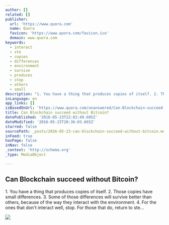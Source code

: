 ```yaml
---
author: []
related: []
publisher:
  url: 'https://www.quora.com'
  name: Quora
  favicon: 'https://www.quora.com/favicon.ico'
  domain: www.quora.com
keywords:
  - interact
  - ste
  - copies
  - differences
  - environment
  - survive
  - produces
  - stop
  - others
  - small
description: "1. You have a thing that produces copies of itself. 2. Those copies have small differences. 3. Some of those differences will survive better than others, because of the way they interact with the environment. 4. For the ones that don't interact well, stop. For those that do, return to ste..."
inLanguage: en
app_links: []
isBasedOnUrl: 'https://www.quora.com/unanswered/Can-Blockchain-succeed-without-Bitcoin'
title: Can Blockchain succeed without Bitcoin?
datePublished: '2016-05-23T22:02:49.605Z'
dateModified: '2016-05-23T20:36:03.665Z'
starred: false
sourcePath: _posts/2016-05-23-can-blockchain-succeed-without-bitcoin.md
inFeed: true
hasPage: false
inNav: false
_context: 'http://schema.org'
_type: MediaObject

---
```

<article style=""><h1>Can Blockchain succeed without Bitcoin?</h1><p>1. You have a thing that produces copies of itself. 2. Those copies have small differences. 3. Some of those differences will survive better than others, because of the way they interact with the environment. 4. For the ones that don't interact well, stop. For those that do, return to ste...</p><img src="https://qsf.is.quoracdn.net/-images.new_grid.fb_share_default.pnge6dde9cfa6e03c43.png" /></article>